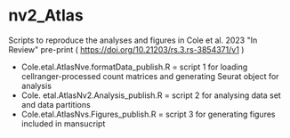 # nv2_Atlas
Scripts to reproduce the analyses and figures in Cole et al. 2023 "In Review" pre-print ( https://doi.org/10.21203/rs.3.rs-3854371/v1 )

- Cole.etal.AtlasNve.formatData_publish.R = script 1 for loading cellranger-processed count matrices and generating Seurat object for analysis
- Cole. etal.AtlasNv2.Analysis_publish.R = script 2 for analysing data set and data partitions
- Cole.etal.AtlasNvs.Figures_publish.R = script 3 for generating figures included in mansucript
